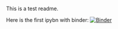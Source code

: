 This is a test readme.


Here is the first ipybn with binder:
[![Binder](https://mybinder.org/badge_logo.svg)](https://mybinder.org/v2/gh/BeaMarton13/test_for_binder/HEAD?urlpath=%2Fdoc%2Ftree%2Ftest_tutorial%2FAnimations+Using+clear_output.ipynb)
